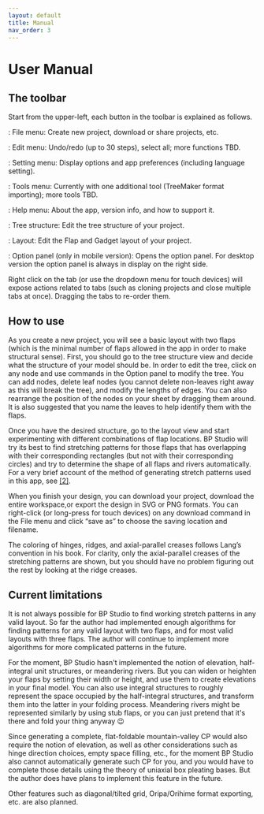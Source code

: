 ```yaml
---
layout: default
title: Manual
nav_order: 3
---
```


# User Manual

## The toolbar

Start from the upper-left, each button in the toolbar is explained as follows.

<i class="fas fa-file-alt fa-fw fa-lg"></i>
: File menu: Create new project, download or share projects, etc.

<i class="fas fa-pencil-ruler fa-fw fa-lg"></i>
: Edit menu: Undo/redo (up to 30 steps), select all; more functions TBD.

<i class="fas fa-tasks fa-fw fa-lg"></i>
: Setting menu: Display options and app preferences (including language setting).

<i class="fas fa-tools fa-fw fa-lg"></i>
: Tools menu: Currently with one additional tool (TreeMaker format importing); more tools TBD.

<i class="fas fa-question-circle fa-fw fa-lg"></i>
: Help menu: About the app, version info, and how to support it.

<i class="fas bp-tree fa-fw fa-lg"></i>
: Tree structure: Edit the tree structure of your project.

<i class="fas bp-layout fa-fw fa-lg"></i>
: Layout: Edit the Flap and Gadget layout of your project.

<i class="fas fa-sliders-h fa-fw fa-lg"></i>
: Option panel (only in mobile version): Opens the option panel. For desktop version the option panel is always in display on the right side.

Right click on the tab (or use the dropdown menu for touch devices)
will expose actions related to tabs (such as cloning projects and close multiple tabs at once).
Dragging the tabs to re-order them.

## How to use

As you create a new project, you will see a basic layout with two flaps
(which is the minimal number of flaps allowed in the app in order to make structural sense).
First, you should go to the tree structure view and decide what the structure of your model should be.
In order to edit the tree, click on any node and use commands in the Option panel to modify the tree.
You can add nodes, delete leaf nodes (you cannot delete non-leaves right away as this will break the tree),
and modify the lengths of edges. You can also rearrange the position of the nodes on your sheet by dragging them around.
It is also suggested that you name the leaves to help identify them with the flaps.

Once you have the desired structure, go to the layout view and start experimenting with different combinations of flap locations.
BP Studio will try its best to find stretching patterns for those flaps that has overlapping with their corresponding rectangles
(but not with their corresponding circles) and try to determine the shape of all flaps and rivers automatically.
For a very brief account of the method of generating stretch patterns used in this app, see [[2]](notes.html#b2).

When you finish your design, you can download your project, download the entire workspace,or export the design in SVG or PNG formats.
You can right-click (or long-press for touch devices) on any download command in the File menu and click “save as” to choose the saving location and filename.

The coloring of hinges, ridges, and axial-parallel creases follows Lang’s convention in his book.
For clarity, only the axial-parallel creases of the stretching patterns are shown,
but you should have no problem figuring out the rest by looking at the ridge creases.

## Current limitations

It is not always possible for BP Studio to find working stretch patterns in any valid layout.
So far the author had implemented enough algorithms for finding patterns for any valid layout with two flaps,
and for most valid layouts with three flaps.
The author will continue to implement more algorithms for more complicated patterns in the future.

For the moment, BP Studio hasn't implemented the notion of elevation, half-integral unit structures, or meandering rivers.
But you can widen or heighten your flaps by setting their width or height,
and use them to create elevations in your final model.
You can also use integral structures to roughly represent the space occupied by the half-integral structures,
and transform them into the latter in your folding process.
Meandering rivers might be represented similarly by using stub flaps,
or you can just pretend that it's there and fold your thing anyway 😉

Since generating a complete, flat-foldable mountain-valley CP would also require the notion of elevation,
as well as other considerations such as hinge direction choices, empty space filling, etc.,
for the moment BP Studio also cannot automatically generate such CP for you,
and you would have to complete those details using the theory of uniaxial box pleating bases.
But the author does have plans to implement this feature in the future.

Other features such as diagonal/tilted grid, Oripa/Orihime format exporting, etc. are also planned.
